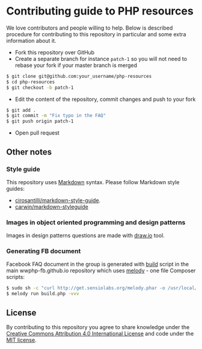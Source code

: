 # Contributing guide to PHP resources

We love contributors and people willing to help. Below is described procedure for
contributing to this repository in particular and some extra information about it.

* Fork this repository over GitHub
* Create a separate branch for instance `patch-1` so you will not need to rebase
  your fork if your master branch is merged
```bash
$ git clone git@github.com:your_username/php-resources
$ cd php-resources
$ git checkout -b patch-1
```
* Edit the content of the repository, commit changes and push to your fork
```bash
$ git add .
$ git commit -m "Fix typo in the FAQ"
$ git push origin patch-1
```
* Open pull request

## Other notes

### Style guide

This repository uses [Markdown](https://daringfireball.net/projects/markdown/)
syntax. Please follow Markdown style guides:
* [cirosantilli/markdown-style-guide](http://www.cirosantilli.com/markdown-style-guide/).
* [carwin/markdown-styleguide](https://github.com/carwin/markdown-styleguide)

### Images in object oriented programming and design patterns

Images in design patterns questions are made with [draw.io][draw.io] tool.

### Generating FB document

Facebook FAQ document in the group is generated with [build][build] script in the main wwphp-fb.github.io repository
which uses [melody][melody] - one file Composer scripts:

```bash
$ sudo sh -c "curl http://get.sensiolabs.org/melody.phar -o /usr/local/bin/melody && chmod a+x /usr/local/bin/melody"
$ melody run build.php -vvv
```

## License

By contributing to this repository you agree to share knowledge under the
[Creative Commons Attribution 4.0 International License][license] and code under
the [MIT license][license].

[php-group]: https://www.facebook.com/groups/2204685680/
[draw.io]: https://www.draw.io
[build]: https://github.com/wwphp-fb/wwphp-fb.github.io/blob/master/build.php
[melody]: http://melody.sensiolabs.org/
[license]: https://github.com/wwphp-fb/php-resources/blob/master/LICENSE
